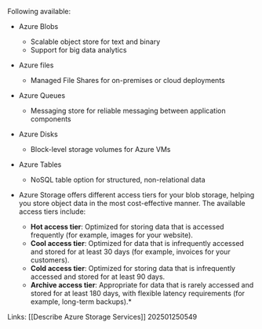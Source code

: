 
Following available:
* Azure Blobs
	* Scalable object store for text and binary
	* Support for big data analytics
* Azure files
	* Managed File Shares for on-premises or cloud deployments
* Azure Queues
	* Messaging store for reliable messaging between application components
* Azure Disks
	* Block-level storage volumes for Azure VMs
* Azure Tables
	* NoSQL table option for structured, non-relational data

* Azure Storage offers different access tiers for your blob storage, helping you store object data in the most cost-effective manner. The available access tiers include:
	
	- **Hot access tier**: Optimized for storing data that is accessed frequently (for example, images for your website).
	- **Cool access tier**: Optimized for data that is infrequently accessed and stored for at least 30 days (for example, invoices for your customers).
	- **Cold access tier**: Optimized for storing data that is infrequently accessed and stored for at least 90 days.
	- **Archive access tier**: Appropriate for data that is rarely accessed and stored for at least 180 days, with flexible latency requirements (for example, long-term backups).*

Links:
[[Describe Azure Storage Services]]
202501250549